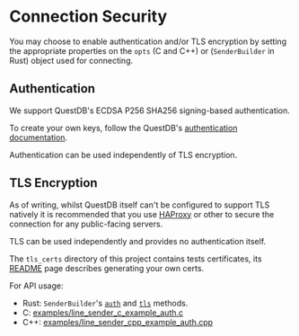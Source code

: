 # Connection Security

You may choose to enable authentication and/or TLS encryption by setting the
appropriate properties on the `opts` (C and C++) or (`SenderBuilder` in Rust)
object used for connecting.

## Authentication

We support QuestDB's ECDSA P256 SHA256 signing-based authentication.

To create your own keys, follow the QuestDB's
[authentication documentation](https://questdb.io/docs/reference/api/ilp/authenticate/).

Authentication can be used independently of TLS encryption.

## TLS Encryption

As of writing, whilst QuestDB itself can't be configured to support TLS natively
it is recommended that you use [HAProxy](http://www.haproxy.org/) or other
to secure the connection for any public-facing servers.

TLS can be used independently and provides no authentication itself.

The `tls_certs` directory of this project contains tests certificates, its
[README](tls_certs/README.md) page describes generating your own certs.

For API usage:
* Rust: `SenderBuilder`'s [`auth`](https://docs.rs/questdb-rs/2.0.0/questdb/ingress/struct.SenderBuilder.html#method.auth)
  and [`tls`](https://docs.rs/questdb-rs/2.0.0/questdb/ingress/struct.SenderBuilder.html#method.tls) methods.
* C: [examples/line_sender_c_example_auth.c](examples/line_sender_c_example_auth.c)
* C++: [examples/line_sender_cpp_example_auth.cpp](examples/line_sender_cpp_example_auth.cpp)